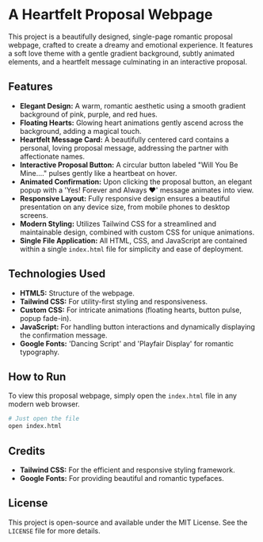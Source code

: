 # A Heartfelt Proposal Webpage

This project is a beautifully designed, single-page romantic proposal webpage, crafted to create a dreamy and emotional experience. It features a soft love theme with a gentle gradient background, subtly animated elements, and a heartfelt message culminating in an interactive proposal.

## Features

-   **Elegant Design:** A warm, romantic aesthetic using a smooth gradient background of pink, purple, and red hues.
-   **Floating Hearts:** Glowing heart animations gently ascend across the background, adding a magical touch.
-   **Heartfelt Message Card:** A beautifully centered card contains a personal, loving proposal message, addressing the partner with affectionate names.
-   **Interactive Proposal Button:** A circular button labeled "Will You Be Mine...." pulses gently like a heartbeat on hover.
-   **Animated Confirmation:** Upon clicking the proposal button, an elegant popup with a 'Yes! Forever and Always ❤️' message animates into view.
-   **Responsive Layout:** Fully responsive design ensures a beautiful presentation on any device size, from mobile phones to desktop screens.
-   **Modern Styling:** Utilizes Tailwind CSS for a streamlined and maintainable design, combined with custom CSS for unique animations.
-   **Single File Application:** All HTML, CSS, and JavaScript are contained within a single `index.html` file for simplicity and ease of deployment.

## Technologies Used

-   **HTML5:** Structure of the webpage.
-   **Tailwind CSS:** For utility-first styling and responsiveness.
-   **Custom CSS:** For intricate animations (floating hearts, button pulse, popup fade-in).
-   **JavaScript:** For handling button interactions and dynamically displaying the confirmation message.
-   **Google Fonts:** 'Dancing Script' and 'Playfair Display' for romantic typography.

## How to Run

To view this proposal webpage, simply open the `index.html` file in any modern web browser.

```bash
# Just open the file
open index.html
```

## Credits

-   **Tailwind CSS:** For the efficient and responsive styling framework.
-   **Google Fonts:** For providing beautiful and romantic typefaces.

## License

This project is open-source and available under the MIT License. See the `LICENSE` file for more details.
